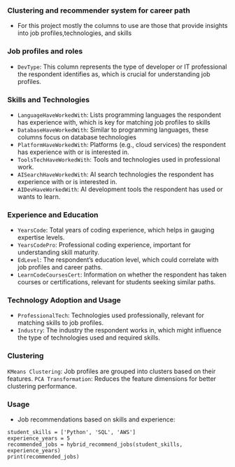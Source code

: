 ### Clustering and recommender system for career path

- For this project mostly the columns to use are those that provide insights into job profiles,technologies, and skills 

### Job profiles and roles 
- `DevType`: This column represents the type of developer or IT professional the respondent identifies as, which is crucial for understanding job profiles.

### Skills and Technologies
- `LanguageHaveWorkedWith`: Lists programming languages the respondent has experience with, which is key for matching job profiles to skills
- `DatabaseHaveWorkedWith`: Similar to programming languages, these columns focus on database technologies
- `PlatformHaveWorkedWith`: Platforms (e.g., cloud services) the respondent has experience with or is interested in.
- `ToolsTechHaveWorkedWith`: Tools and technologies used in professional work.
- `AISearchHaveWorkedWith`: AI search technologies the respondent has experience with or is interested in.
- `AIDevHaveWorkedWith`: AI development tools the respondent has used or wants to learn.

### Experience and Education
- `YearsCode`: Total years of coding experience, which helps in gauging expertise levels.
- `YearsCodePro`: Professional coding experience, important for understanding skill maturity.
- `EdLevel`: The respondent’s education level, which could correlate with job profiles and career paths.
- `LearnCodeCoursesCert`: Information on whether the respondent has taken courses or certifications, relevant for students seeking similar paths.


### Technology Adoption and Usage
- `ProfessionalTech`: Technologies used professionally, relevant for matching skills to job profiles.
- `Industry`: The industry the respondent works in, which might influence the type of technologies used and required skills.

### Clustering
`KMeans Clustering`: Job profiles are grouped into clusters based on their features.
`PCA Transformation`: Reduces the feature dimensions for better clustering performance.

### Usage

 - Job recommendations based on skills and experience:

```
student_skills = ['Python', 'SQL', 'AWS']
experience_years = 5
recommended_jobs = hybrid_recommend_jobs(student_skills, experience_years)
print(recommended_jobs)
```